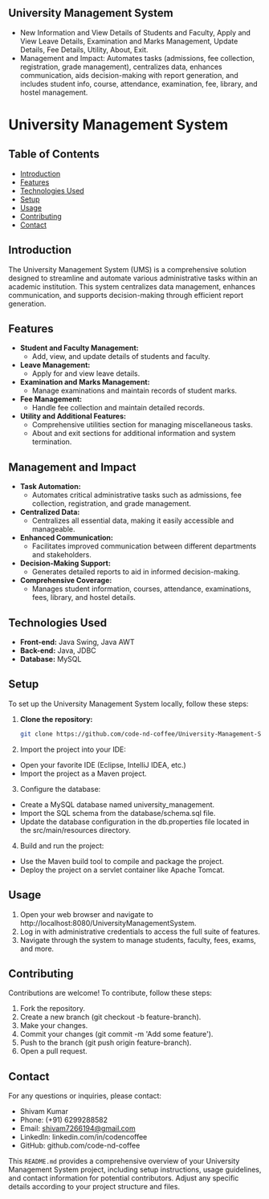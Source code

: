 ## University Management System

- New Information and View Details of Students and Faculty, Apply and View Leave Details, Examination and Marks Management, Update Details, Fee Details, Utility, About, Exit.
- Management and Impact: Automates tasks (admissions, fee collection, registration, grade management), centralizes data, enhances communication, aids decision-making with report generation, and includes student info, course, attendance, examination, fee, library, and hostel management.

# University Management System

## Table of Contents
- [Introduction](#introduction)
- [Features](#features)
- [Technologies Used](#technologies-used)
- [Setup](#setup)
- [Usage](#usage)
- [Contributing](#contributing)
- [Contact](#contact)

## Introduction
The University Management System (UMS) is a comprehensive solution designed to streamline and automate various administrative tasks within an academic institution. This system centralizes data management, enhances communication, and supports decision-making through efficient report generation.

## Features
- **Student and Faculty Management:**
  - Add, view, and update details of students and faculty.
- **Leave Management:**
  - Apply for and view leave details.
- **Examination and Marks Management:**
  - Manage examinations and maintain records of student marks.
- **Fee Management:**
  - Handle fee collection and maintain detailed records.
- **Utility and Additional Features:**
  - Comprehensive utilities section for managing miscellaneous tasks.
  - About and exit sections for additional information and system termination.

## Management and Impact
- **Task Automation:**
  - Automates critical administrative tasks such as admissions, fee collection, registration, and grade management.
- **Centralized Data:**
  - Centralizes all essential data, making it easily accessible and manageable.
- **Enhanced Communication:**
  - Facilitates improved communication between different departments and stakeholders.
- **Decision-Making Support:**
  - Generates detailed reports to aid in informed decision-making.
- **Comprehensive Coverage:**
  - Manages student information, courses, attendance, examinations, fees, library, and hostel details.

## Technologies Used
- **Front-end:** Java Swing, Java AWT
- **Back-end:** Java, JDBC
- **Database:** MySQL

## Setup
To set up the University Management System locally, follow these steps:

1. **Clone the repository:**
   ```sh
   git clone https://github.com/code-nd-coffee/University-Management-System.git

2. Import the project into your IDE:
- Open your favorite IDE (Eclipse, IntelliJ IDEA, etc.)
- Import the project as a Maven project.

3. Configure the database:
- Create a MySQL database named university_management.
- Import the SQL schema from the database/schema.sql file.
- Update the database configuration in the db.properties file located in the src/main/resources directory.

4. Build and run the project:
- Use the Maven build tool to compile and package the project.
- Deploy the project on a servlet container like Apache Tomcat.

## Usage
1. Open your web browser and navigate to http://localhost:8080/UniversityManagementSystem.
2. Log in with administrative credentials to access the full suite of features.
3. Navigate through the system to manage students, faculty, fees, exams, and more.

## Contributing
Contributions are welcome! To contribute, follow these steps:
1. Fork the repository.
2. Create a new branch (git checkout -b feature-branch).
3. Make your changes.
4. Commit your changes (git commit -m 'Add some feature').
5. Push to the branch (git push origin feature-branch).
6. Open a pull request.

## Contact
For any questions or inquiries, please contact:
- Shivam Kumar
- Phone: (+91) 6299288582
- Email: shivam7266194@gmail.com
- LinkedIn: linkedin.com/in/codencoffee
- GitHub: github.com/code-nd-coffee



This `README.md` provides a comprehensive overview of your University Management System project, including setup instructions, usage guidelines, and contact information for potential contributors. Adjust any specific details according to your project structure and files.
